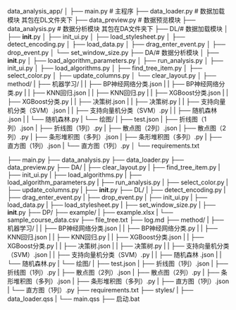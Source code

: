 data_analysis_app/
│
├── main.py # 主程序
├── data_loader.py # 数据加载模块 其包在DL文件夹下
├── data_preview.py # 数据预览模块
├── data_analysis.py # 数据分析模块 其包在DA文件夹下
├── DL/# 数据加载模块
│   ├── __init__.py
│   ├── init_ui.py
│   ├── load_stylesheet.py
│   ├── detect_encoding.py
│   ├── load_data.py
│   ├── drag_enter_event.py
│   ├── drop_event.py
│   └── set_window_size.py
├── DA/# 数据分析模块
│   ├── __init__.py
│   ├── load_algorithm_parameters.py
│   ├── run_analysis.py
│   ├── init_ui.py
│   ├── load_algorithms.py
│   ├── find_tree_item.py
│   ├── select_color.py
│   ├── update_columns.py
│   └── clear_layout.py
│
├── method/
|   ├── 机器学习/
|   |   ├── BP神经网络分类.json
|   |   ├── BP神经网络分类.py
|   |   ├── KNN回归.json
|   |   ├── KNN回归.py
|   |   ├── XGBoost分类.json
|   |   ├── XGBoost分类.py
|   |   ├── 决策树.json
|   |   ├── 决策树.py
|   |   ├── 支持向量机分类（SVM）.json
|   |   ├── 支持向量机分类（SVM）.py
|   |   ├── 随机森林 .json
|   |   └── 随机森林.py
|   └── 绘图/
|       ├── test.json
|       ├── 折线图（1列）.json
|       ├── 折线图（1列）.py
|       ├── 散点图（2列）.json
|       ├── 散点图（2列）.py
|       ├── 条形堆积图（多列）.json
|       ├── 条形堆积图（多列）.py
|       ├── 直方图（1列）.json
|       └── 直方图（1列）.py
│
└── requirements.txt

├── main.py
├── data_analysis.py
├── data_loader.py
├── data_preview.py
├── DA/
|   ├── clear_layout.py
|   ├── find_tree_item.py
|   ├── init_ui.py
|   ├── load_algorithms.py
|   ├── load_algorithm_parameters.py
|   ├── run_analysis.py
|   ├── select_color.py
|   ├── update_columns.py
|   ├── __init__.py
├── DL/
|   ├── detect_encoding.py
|   ├── drag_enter_event.py
|   ├── drop_event.py
|   ├── init_ui.py
|   ├── load_data.py
|   ├── load_stylesheet.py
|   ├── set_window_size.py
|   ├── __init__.py
├── DP/
├── example/
|   ├── example.xlsx
|   └── sample_course_data.csv
├── file_tree.txt
├── log.md
├── method/
|   ├── 机器学习/
|   |   ├── BP神经网络分类.json
|   |   ├── BP神经网络分类.py
|   |   ├── KNN回归.json
|   |   ├── KNN回归.py
|   |   ├── XGBoost分类.json
|   |   ├── XGBoost分类.py
|   |   ├── 决策树.json
|   |   ├── 决策树.py
|   |   ├── 支持向量机分类（SVM）.json
|   |   ├── 支持向量机分类（SVM）.py
|   |   ├── 随机森林 .json
|   |   └── 随机森林.py
|   └── 绘图/
|       ├── test.json
|       ├── 折线图（1列）.json
|       ├── 折线图（1列）.py
|       ├── 散点图（2列）.json
|       ├── 散点图（2列）.py
|       ├── 条形堆积图（多列）.json
|       ├── 条形堆积图（多列）.py
|       ├── 直方图（1列）.json
|       └── 直方图（1列）.py
├── requirements.txt
├── styles/
|   ├── data_loader.qss
|   └── main.qss
├── 启动.bat